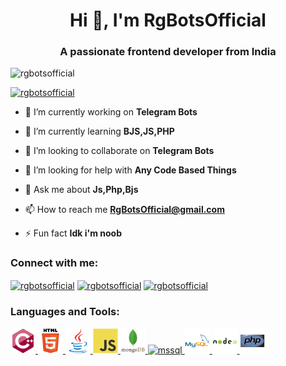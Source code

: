 <h1 align="center">Hi 👋, I'm RgBotsOfficial</h1>
<h3 align="center">A passionate frontend developer from India</h3>

<p align="left"> <img src="https://komarev.com/ghpvc/?username=rgbotsofficial&label=Profile%20views&color=000000&style=flat" alt="rgbotsofficial" /> </p>

<p align="left"> <a href="https://twitter.com/rgbotsofficial" target="blank"><img src="https://img.shields.io/twitter/follow/rgbotsofficial?logo=twitter&style=for-the-badge" alt="rgbotsofficial" /></a> </p>

- 🔭 I’m currently working on **Telegram Bots**

- 🌱 I’m currently learning **BJS,JS,PHP**

- 👯 I’m looking to collaborate on **Telegram Bots**

- 🤝 I’m looking for help with **Any Code Based Things**

- 💬 Ask me about **Js,Php,Bjs**

- 📫 How to reach me **RgBotsOfficial@gmail.com**

- ⚡ Fun fact **Idk i'm noob**

<h3 align="left">Connect with me:</h3>
<p align="left">
<a href="https://twitter.com/rgbotsofficial" target="blank"><img align="center" src="https://raw.githubusercontent.com/rahuldkjain/github-profile-readme-generator/master/src/images/icons/Social/twitter.svg" alt="rgbotsofficial" height="30" width="40" /></a>
<a href="https://instagram.com/rgbotsofficial" target="blank"><img align="center" src="https://raw.githubusercontent.com/rahuldkjain/github-profile-readme-generator/master/src/images/icons/Social/instagram.svg" alt="rgbotsofficial" height="30" width="40" /></a>
<a href="https://www.youtube.com/c/rgbotsofficial" target="blank"><img align="center" src="https://raw.githubusercontent.com/rahuldkjain/github-profile-readme-generator/master/src/images/icons/Social/youtube.svg" alt="rgbotsofficial" height="30" width="40" /></a>
</p>

<h3 align="left">Languages and Tools:</h3>
<p align="left"> <a href="https://www.w3schools.com/cpp/" target="_blank"> <img src="https://raw.githubusercontent.com/devicons/devicon/master/icons/cplusplus/cplusplus-original.svg" alt="cplusplus" width="40" height="40"/> </a> <a href="https://www.w3.org/html/" target="_blank"> <img src="https://raw.githubusercontent.com/devicons/devicon/master/icons/html5/html5-original-wordmark.svg" alt="html5" width="40" height="40"/> </a> <a href="https://www.java.com" target="_blank"> <img src="https://raw.githubusercontent.com/devicons/devicon/master/icons/java/java-original.svg" alt="java" width="40" height="40"/> </a> <a href="https://developer.mozilla.org/en-US/docs/Web/JavaScript" target="_blank"> <img src="https://raw.githubusercontent.com/devicons/devicon/master/icons/javascript/javascript-original.svg" alt="javascript" width="40" height="40"/> </a> <a href="https://www.mongodb.com/" target="_blank"> <img src="https://raw.githubusercontent.com/devicons/devicon/master/icons/mongodb/mongodb-original-wordmark.svg" alt="mongodb" width="40" height="40"/> </a> <a href="https://www.microsoft.com/en-us/sql-server" target="_blank"> <img src="https://www.svgrepo.com/show/303229/microsoft-sql-server-logo.svg" alt="mssql" width="40" height="40"/> </a> <a href="https://www.mysql.com/" target="_blank"> <img src="https://raw.githubusercontent.com/devicons/devicon/master/icons/mysql/mysql-original-wordmark.svg" alt="mysql" width="40" height="40"/> </a> <a href="https://nodejs.org" target="_blank"> <img src="https://raw.githubusercontent.com/devicons/devicon/master/icons/nodejs/nodejs-original-wordmark.svg" alt="nodejs" width="40" height="40"/> </a> <a href="https://www.php.net" target="_blank"> <img src="https://raw.githubusercontent.com/devicons/devicon/master/icons/php/php-original.svg" alt="php" width="40" height="40"/> </a> </p>

